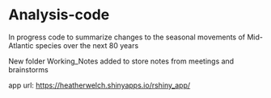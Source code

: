 # Analysis-code
In progress code to summarize changes to the seasonal movements of Mid-Atlantic species over the next 80 years

New folder Working_Notes added to store notes from meetings and brainstorms

app url: https://heatherwelch.shinyapps.io/rshiny_app/
